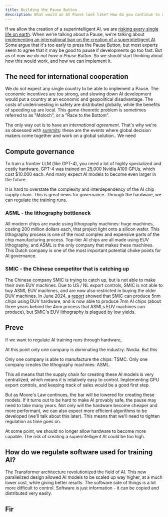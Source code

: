 ```yaml
---
title: Building the Pause Button
description: What would an AI Pause look like? How do you continue to actually prevent a superintelligence from being created?
---
```


If we allow the creation of a superintelligent AI, we are [risking every single life on earth](/xrisk).
When we're talking about a Pause, we're talking about [implementing an international ban on the creation of a superintelligent AI](/proposal).
Some argue that it's too early to press the Pause Button, but most experts seem to agree that it may be good to pause if developments go too fast.
But as of now _we do not have a Pause Button_.
So we should start thinking about how this would work, and how we can implement it.

## The need for international cooperation

We do not expect any single country to be able to implement a Pause.
The economic incentives are too strong, and slowing down AI development would put a country at an economic and geopolitical disadvantage.
The costs of underinvesting in safety are distributed globally, while the benefits of speeding up are local.
This game-theoretic problem is sometimes referred to as "Moloch", or a "Race to the Bottom".

The only way out is to have an _international agreement_.
That's why we're so obsessed with [summits](/summit): these are the events where global decision makers come together and work on a global solution..
We need

## Compute governance

To train a frontier LLM (like GPT-4), you need a lot of highly specialized and costly hardware.
GPT-4 was trained on 25,000 Nvidia A100 GPUs, which cost $10.000 each.
And many expect AI models to become even larger in the future.

It is hard to overstate the complexity and interdependency of the AI chip supply chain.
This is great news for governance.
Through the hardware, we can regulate the training runs.

### ASML - the lithography bottleneck

All modern chips are made using lithography machines: huge machines, costing 200 million dollars each, that project light onto a silicon wafer.
This lithography process is one of the most complex and expensive parts of the chip manufacturing process.
Top-tier AI chips are all made using EUV lithography, and ASML is the only company that makes these machines.
This Dutch company is one of the most important potential choke points for AI governance.

### SMIC - the Chinese competitor that is catching up

The Chinese company SMIC is trying to catch up, but is not able to make their own EUV machines.
Due to US / NL export controls, SMIC is not able to buy ASML EUV machines, and are now also restricted in buying the older DUV machines.
In June 2024, a [report](https://evertiq.com/news/55926) showed that SMIC can produce 5nm chips using DUV hardware,
and is now able to produce 7nm AI chips (about three years behind the 4nm process that ASMLs EUV machines can produce), but SMIC's EUV lithography is plagued by low yields.

###

## Preve

If we want to regulate AI training runs through hardware,

At this point only one company is dominating the industry: Nvidia.
But this

Only one company is able to manufacture the chips: TSMC.
Only one company creates the lithography machines: ASML.

This all means that the supply chain for creating these AI models is very centralized, which means it is relatively easy to control.
Implementing GPU export controls, and keeping track of sales would be a good first step.

But as Moore's Law continues, the bar will be lowered for creating these models.
If it turns out to be hard to make AI provably safe, the pause may need to take many years.
Not only will the hardware become cheaper and more performant, we can also expect more efficient algorithms to be developed (we'll talk about this later).
This means that we'll need to tighten regulation as time goes on.

At some point, we should no longer allow hardware to become more capable.
The risk of creating a superintelligent AI could be too high.

## How do we regulate software used for training AI?

The Transformer architecture revolutionized the field of AI.
This new parallelized design allowed AI models to be scaled up way higher, at a much lower cost, while giving better results.
The software side of things is a lot more difficult to control.
Software is just information - it can be copied and distributed very easily.

## Fir
